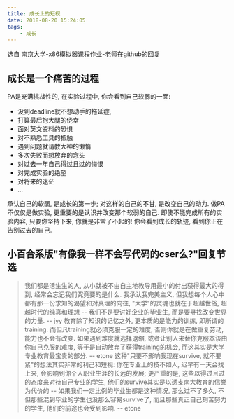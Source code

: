 ```yaml
---
title: 成长上的短视
date: 2018-08-20 15:24:05
tags:
	- 成长
---
```




选自 南京大学-x86模拟器课程作业-老师在github的回复



## 成长是一个痛苦的过程
PA是充满挑战性的, 在实验过程中, 你会看到自己软弱的一面: 
- 没到deadline就不想动手的拖延症,
- 打算最后抱大腿的侥幸
- 面对英文资料的恐惧
- 对不熟悉工具的抵触
- 遇到问题就请教大神的懒惰
- 多次失败而想放弃的念头
- 对过去一年自己得过且过的悔恨
- 对完成实验的绝望
- 对将来的迷茫
- ... 
<!--more-->
承认自己的软弱, 是成长的第一步; 对这样的自己的不甘, 是改变自己的动力. 
做PA不仅仅是做实验, 更重要的是认识并改变那个软弱的自己. 即使不能完成所有的实验内容, 只要你坚持下来, 你就是非常了不起的! 你会看到成长的轨迹, 看到你正在告别过去的自己.

## 小百合系版"有像我一样不会写代码的cser么?"回复节选
>我们都是活生生的人, 从小就被不由自主地教导用最小的付出获得最大的得到, 经常会忘记我们究竟要的是什么. 我承认我完美主义, 但我想每个人心中都有那一份求知的渴望和对真理的向往, "大学"的灵魂也就在于超越世俗, 超越时代的纯真和理想 -- 我们不是要讨好企业的毕业生, 而是要寻找改变世界的力量. -- jyy
>教育除了知识的记忆之外, 更本质的是能力的训练, 即所谓的training. 而但凡training就必须克服一定的难度, 否则你就是在做重复劳动, 能力也不会有改变. 如果遇到难度就选择退缩, 或者让别人来替你克服本该由你自己克服的难度, 等于是自动放弃了获得training的机会, 而这其实是大学专业教育最宝贵的部分. -- etone
>这种"只要不影响我现在survive, 就不要紧"的想法其实非常的利己和短视: 你在专业上的技不如人, 迟早有一天会找上来, 会影响到你个人职业生涯的长远的发展; 更严重的是, 这些以得过且过的态度来对待自己专业的学生, 他们的survive其实是以透支南大教育的信誉为代价的 -- 如果我们一定比例的毕业生都是这种情况, 那么过不了多久, 不但那些混到毕业的学生也没那么容易survive了, 而且那些真正自己刻苦努力的学生, 他们的前途也会受到影响. -- etone

